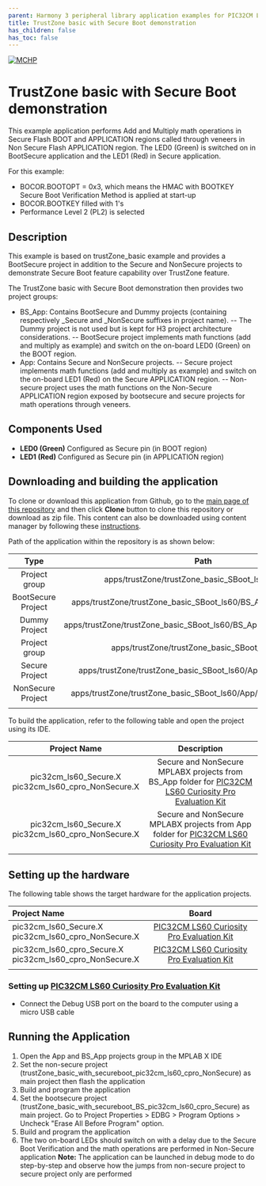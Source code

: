 ```yaml
---
parent: Harmony 3 peripheral library application examples for PIC32CM LE00/LS00/LS60 family
title: TrustZone basic with Secure Boot demonstration 
has_children: false
has_toc: false
---
```


[![MCHP](https://www.microchip.com/ResourcePackages/Microchip/assets/dist/images/logo.png)](https://www.microchip.com)

# TrustZone basic with Secure Boot demonstration

This example application performs Add and Multiply math operations in Secure Flash BOOT and APPLICATION regions called through veneers in Non Secure Flash APPLICATION region. The LED0 (Green) is switched on in BootSecure application and the LED1 (Red) in Secure application.

For this example:
- BOCOR.BOOTOPT = 0x3, which means the HMAC with BOOTKEY Secure Boot Verification Method is applied at start-up
- BOCOR.BOOTKEY filled with 1's
- Performance Level 2 (PL2) is selected

## Description
 
This example is based on trustZone_basic example and provides a BootSecure project in addition to the Secure and NonSecure projects to demonstrate Secure Boot feature capability over TrustZone feature.

The TrustZone basic with Secure Boot demonstration then provides two project groups:
- BS_App: Contains BootSecure and Dummy projects (containing respectively _Secure and _NonSecure suffixes in project name).
-- The Dummy project is not used but is kept for H3 project architecture considerations.
-- BootSecure project implements math functions (add and multiply as example) and switch on the on-board LED0 (Green) on the BOOT region.
- App: Contains Secure and NonSecure projects.
-- Secure project implements math functions (add and multiply as example) and switch on the on-board LED1 (Red) on the Secure APPLICATION region.
-- Non-secure project uses the math functions on the Non-Secure APPLICATION region exposed by bootsecure and secure projects for math operations through veneers.

## Components Used

- **LED0 (Green)** Configured as Secure pin (in BOOT region)
- **LED1 (Red)** Configured as Secure pin (in APPLICATION region)

## Downloading and building the application

To clone or download this application from Github, go to the [main page of this repository](https://github.com/Microchip-MPLAB-Harmony/csp_apps_pic32cm_le_ls) and then click **Clone** button to clone this repository or download as zip file.
This content can also be downloaded using content manager by following these [instructions](https://github.com/Microchip-MPLAB-Harmony/contentmanager/wiki).

Path of the application within the repository is as shown below:

| Type        | Path                         |
|:-----------:|:----------------------------:|
| Project group | apps/trustZone/trustZone_basic_SBoot_ls60/BS_App |
|BootSecure Project|  apps/trustZone/trustZone_basic_SBoot_ls60/BS_App/Secure/firmware |
|Dummy Project|  apps/trustZone/trustZone_basic_SBoot_ls60/BS_App/NonSecure/firmware |
| Project group | apps/trustZone/trustZone_basic_SBoot_ls60/App |
|Secure Project|  apps/trustZone/trustZone_basic_SBoot_ls60/App/Secure/firmware |
|NonSecure Project|  apps/trustZone/trustZone_basic_SBoot_ls60/App/NonSecure/firmware |
||||

To build the application, refer to the following table and open the project using its IDE.

| Project Name      | Description                                    |
| :-----------------: | :----------------------------------------------: |
| pic32cm_ls60_Secure.X <br> pic32cm_ls60_cpro_NonSecure.X <br> | Secure and NonSecure MPLABX projects from BS_App folder for [PIC32CM LS60 Curiosity Pro Evaluation Kit]() |
| pic32cm_ls60_Secure.X <br> pic32cm_ls60_cpro_NonSecure.X <br> | Secure and NonSecure MPLABX projects from App folder for [PIC32CM LS60 Curiosity Pro Evaluation Kit]() |
|||

## Setting up the hardware

The following table shows the target hardware for the application projects.

| Project Name| Board|
|:---------|:---------:|
| pic32cm_ls60_Secure.X <br> pic32cm_ls60_cpro_NonSecure.X <br> | [PIC32CM LS60 Curiosity Pro Evaluation Kit]() |
| pic32cm_ls60_cpro_Secure.X <br> pic32cm_ls60_cpro_NonSecure.X | [PIC32CM LS60 Curiosity Pro Evaluation Kit]() |
|||

### Setting up [PIC32CM LS60 Curiosity Pro Evaluation Kit]()

- Connect the Debug USB port on the board to the computer using a micro USB cable

## Running the Application

1. Open the App and BS_App projects group in the MPLAB X IDE
2. Set the non-secure project (trustZone_basic_with_secureboot_pic32cm_ls60_cpro_NonSecure) as main project then flash the application
3. Build and program the application
4. Set the bootsecure project (trustZone_basic_with_secureboot_BS_pic32cm_ls60_cpro_Secure) as main project. Go to Project Properties > EDBG > Program Options > Uncheck "Erase All Before Program" option. 
5. Build and program the application
6. The two on-board LEDs should switch on with a delay due to the Secure Boot Verification and the math operations are performed in Non-Secure application
**Note:** The application can be launched in debug mode to do step-by-step and observe how the jumps from non-secure project to secure project only are performed